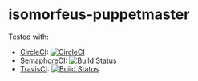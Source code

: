 # isomorfeus-puppetmaster

Tested with:
- [CircleCI](https://circleci.com): [![CircleCI](https://circleci.com/gh/isomorfeus/isomorfeus-puppetmaster/tree/master.svg?style=svg)](https://circleci.com/gh/isomorfeus/isomorfeus-puppetmaster/tree/master)
- [SemaphoreCI](https://semaphoreci.com): [![Build Status](https://semaphoreci.com/api/v1/isomorfeus/isomorfeus-puppetmaster/branches/master/shields_badge.svg)](https://semaphoreci.com/isomorfeus/isomorfeus-puppetmaster)
- [TravisCI](https://travis-ci.org): [![Build Status](https://travis-ci.org/isomorfeus/isomorfeus-puppetmaster.svg?branch=master)](https://travis-ci.org/isomorfeus/isomorfeus-puppetmaster)
 